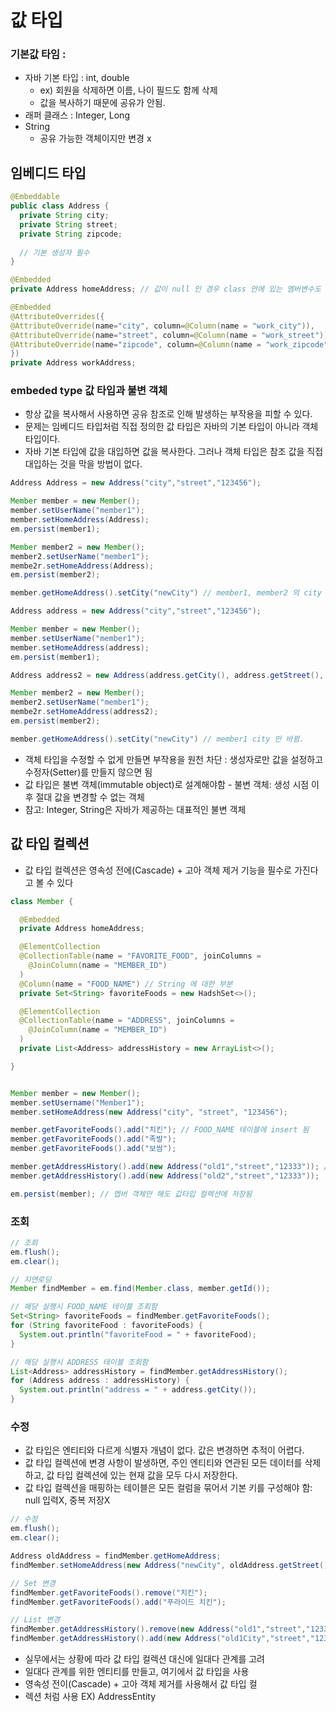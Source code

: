 # 값 타입 

### 기본값 타임 : 
- 자바 기본 타입 : int, double
  - ex) 회원을 삭제하면 이름, 나이 필드도 함께 삭제
  - 값을 복사하기 때문에 공유가 안됨.
- 래퍼 클래스 : Integer, Long
- String 
  - 공유 가능한 객체이지만 변경 x 


## 임베디드 타입
```java
@Embeddable
public class Address {
  private String city;
  private String street;
  private String zipcode;
  
  // 기본 생성자 필수
}
```
```java
@Embedded
private Address homeAddress; // 값이 null 인 경우 class 안에 있는 멤버변수도 모두 null

@Embedded
@AttributeOverrides({
@AttributeOverride(name="city", column=@Column(name = "work_city")),
@AttributeOverride(name="street", column=@Column(name = "work_street")),
@AttributeOverride(name="zipcode", column=@Column(name = "work_zipcode")),
})
private Address workAddress;
```


### embeded type 값 타입과 불변 객체
- 항상 값을 복사해서 사용하면 공유 참조로 인해 발생하는 부작용을 피할 수 있다. 
- 문제는 임베디드 타입처럼 직접 정의한 값 타입은 자바의 기본 타입이 아니라 객체 타입이다.
- 자바 기본 타입에 값을 대입하면 값을 복사한다. 그러나 객체 타입은 참조 값을 직접 대입하는 것을 막을 방법이 없다. 


```java
Address Address = new Address("city","street","123456");

Member member = new Member();
member.setUserName("member1");
member.setHomeAddress(Address);
em.persist(member1);

Member member2 = new Member();
member2.setUserName("member1");
membe2r.setHomeAddress(Address);
em.persist(member2);

member.getHomeAddress().setCity("newCity") // member1, member2 의 city 둘다 바뀜 !!! 주의!!!
```
```java
Address address = new Address("city","street","123456");

Member member = new Member();
member.setUserName("member1");
member.setHomeAddress(address);
em.persist(member1);

Address address2 = new Address(address.getCity(), address.getStreet(), address.getCity()); // 복사해서 사용 해야함

Member member2 = new Member();
member2.setUserName("member1");
membe2r.setHomeAddress(address2);
em.persist(member2);

member.getHomeAddress().setCity("newCity") // member1 city 만 바뀜.
```
- 객체 타입을 수정할 수 없게 만들면 부작용을 원천 차단 : 생성자로만 값을 설정하고 수정자(Setter)를 만들지 않으면 됨
- 값 타입은 불변 객체(immutable object)로 설계해야함 - 불변 객체: 생성 시점 이후 절대 값을 변경할 수 없는 객체
- 참고: Integer, String은 자바가 제공하는 대표적인 불변 객체


## 값 타입 컬렉션
- 값 타입 컬렉션은 영속성 전에(Cascade) + 고아 객체 제거 기능을 필수로 가진다고 볼 수 있다
```java
class Member {

  @Embedded
  private Address homeAddress;

  @ElementCollection
  @CollectionTable(name = "FAVORITE_FOOD", joinColumns = 
    @JoinColumn(name = "MEMBER_ID")
  )
  @Column(name = "FOOD_NAME") // String 에 대한 부분 
  private Set<String> favoriteFoods = new HadshSet<>();

  @ElementCollection
  @CollectionTable(name = "ADDRESS", joinColumns = 
    @JoinColumn(name = "MEMBER_ID")
  )
  private List<Address> addressHistory = new ArrayList<>();

}

```
```java

Member member = new Member();
member.setUsername("Member1");
member.setHomeAddress(new Address("city", "street", "123456");

member.getFavoriteFoods().add("치킨"); // FOOD_NAME 테이블에 insert 됨
member.getFavoriteFoods().add("족발");
member.getFavoriteFoods().add("보쌈");

member.getAddressHistory().add(new Address("old1","street","12333")); // ADDRESS 테이블에 insert 됨
member.getAddressHistory().add(new Address("old2","street","12333"));

em.persist(member); // 멥버 객체만 해도 값타입 컬렉션에 저장됨 
```
### 조회
```java
// 조회
em.flush();
em.clear();

// 지연로딩
Member findMember = em.find(Member.class, member.getId());

// 해당 실행시 FOOD_NAME 테이블 조회함
Set<String> favoriteFoods = findMember.getFavoriteFoods();
for (String favoriteFood : favoriteFoods) {
  System.out.println("favoriteFood = " + favoriteFood);
}

// 해당 실행시 ADDRESS 테이블 조회함
List<Address> addressHistory = findMember.getAddressHistory();
for (Address address : addressHistory) {
  System.out.println("address = " + address.getCity());
}

```
### 수정
- 값 타입은 엔티티와 다르게 식별자 개념이 없다. 값은 변경하면 추적이 어렵다. 
- 값 타입 컬렉션에 변경 사항이 발생하면, 주인 엔티티와 연관된 모든 데이터를 삭제하고, 값 타입 컬렉션에 있는 현재 값을 모두 다시 저장한다. 
- 값 타입 컬렉션을 매핑하는 테이블은 모든 컬럼을 묶어서 기본 키를 구성해야 함: null 입력X, 중복 저장X

```java
// 수정
em.flush();
em.clear();

Address oldAddress = findMember.getHomeAddress;
findMember.setHomeAddress(new Address("newCity", oldAddress.getStreet(), oldAddress.getZipcode())); // setter 쓰지 말것

// Set 변경
findMember.getFavoriteFoods().remove("치킨");
findMember.getFavoriteFoods().add("푸라이드 치킨");

// List 변경
findMember.getAddressHistory().remove(new Address("old1","street","12333")); // equals 오버라이딩 되었으니 값비교 하여 remove 
findMember.getAddressHistory().add(new Address("old1City","street","12333"));  // insert 쿼리 2번 나감

```

- 실무에서는 상황에 따라 값 타입 컬렉션 대신에 일대다 관계를 고려
- 일대다 관계를 위한 엔티티를 만들고, 여기에서 값 타입을 사용
- 영속성 전이(Cascade) + 고아 객체 제거를 사용해서 값 타입 컬
- 렉션 처럼 사용 EX) AddressEntity

